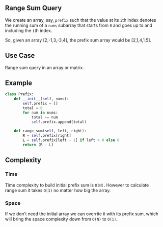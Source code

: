 ## Range Sum Query

We create an array, say, `prefix` such that the value at its `i`th index denotes the running sum of a `nums` subarray that starts from `0` and goes up to and including the `i`th index.

So, given an array [2,-1,3,-3,4], the prefix sum array would be [2,1,4,1,5].

## Use Case

Range sum query in an array or matrix.

## Example

```python
class Prefix:
    def __init__(self, nums):
        self.prefix = []
        total = 0
        for num in nums:
            total += num
            self.prefix.append(total)
    
    def range_sum(self, left, right):
        R = self.prefix[right]
        L = self.prefix[left - 1] if left > 0 else 0
        return (R - L)
```

## Complexity

### Time
Time complexity to build initial prefix sum is `O(N)`. However to calculate range sum it takes `O(1)` no matter how big the array.

### Space
If we don't need the initial array we can overrite it with its prefix sum, which will bring the space complexity down from `O(N)` to `O(1)`.